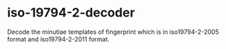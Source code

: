 # iso-19794-2-decoder
Decode the minutiae templates of fingerprint which is in iso19794-2-2005 format and iso19794-2-2011 format.

